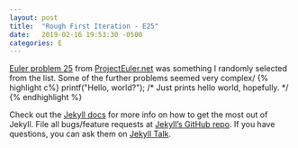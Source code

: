 ```yaml
---
layout: post
title:  "Rough First Iteration - E25"
date:   2019-02-16 19:53:30 -0500
categories: E
---
```

[Euler problem 25][E25] from [ProjectEuler.net][elink] was something I randomly selected from the list. Some of the further problems seemed very complex/
{% highlight c%}
printf("Hello, world?");
/*
Just prints hello world, hopefully.
*/
{% endhighlight %}

Check out the [Jekyll docs][jekyll-docs] for more info on how to get the most out of Jekyll. File all bugs/feature requests at [Jekyll’s GitHub repo][jekyll-gh]. If you have questions, you can ask them on [Jekyll Talk][jekyll-talk].

[E25]: https://projecteuler.net/problem=25
[elink]: https://projecteuler.net/about
[jekyll-docs]: https://jekyllrb.com/docs/home
[jekyll-gh]:   https://github.com/jekyll/jekyll
[jekyll-talk]: https://talk.jekyllrb.com/
